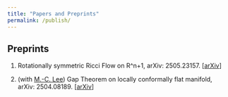 ```yaml
---
title: "Papers and Preprints"
permalink: /publish/
---
```


## Preprints
1. Rotationally symmetric Ricci Flow on R^n+1, arXiv: 2505.23157. [[arXiv](https://arxiv.org/abs/2505.23157)]
   
1. (with [M.-C. Lee](https://sites.google.com/view/mcleemath/research?authuser=0)) Gap Theorem on locally conformally flat manifold, arXiv: 2504.08189. [[arXiv](https://arxiv.org/abs/2504.08189)]
